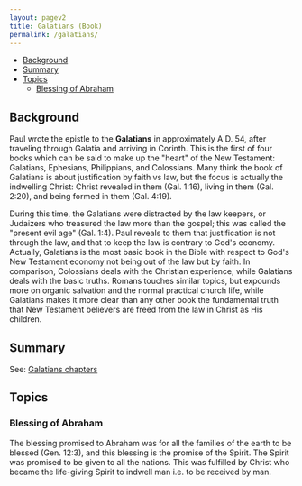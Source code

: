 ```yaml
---
layout: pagev2
title: Galatians (Book)
permalink: /galatians/
---
```

- [Background](#background)
- [Summary](#summary)
- [Topics](#topics)
  - [Blessing of Abraham](#blessing-of-abraham)

## Background

Paul wrote the epistle to the **Galatians** in approximately A.D. 54, after traveling through Galatia and arriving in Corinth. This is the first of four books which can be said to make up the "heart" of the New Testament: Galatians, Ephesians, Philippians, and Colossians. Many think the book of Galatians is about justification by faith vs law, but the focus is actually the indwelling Christ: Christ revealed in them (Gal. 1:16), living in them (Gal. 2:20), and being formed in them (Gal. 4:19).

During this time, the Galatians were distracted by the law keepers, or Judaizers who treasured the law more than the gospel; this was called the "present evil age" (Gal. 1:4). Paul reveals to them that justification is not through the law, and that to keep the law is contrary to God's economy. Actually, Galatians is the most basic book in the Bible with respect to God's New Testament economy not being out of the law but by faith. In comparison, Colossians deals with the Christian experience, while Galatians deals with the basic truths. Romans touches similar topics, but expounds more on organic salvation and the normal practical church life, while Galatians makes it more clear than any other book the fundamental truth that New Testament believers are freed from the law in Christ as His children.

## Summary

See: [Galatians chapters](../galatians_chapters)

## Topics

### Blessing of Abraham

The blessing promised to Abraham was for all the families of the earth to be blessed (Gen. 12:3), and this blessing is the promise of the Spirit. The Spirit was promised to be given to all the nations. This was fulfilled by Christ who became the life-giving Spirit to indwell man i.e. to be received by man. 